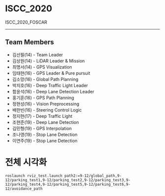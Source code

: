 # ISCC_2020
ISCC_2020_FOSCAR

-----
Team Members
----
* 김선필(14) - Team Leader
* 김상원(14) - LiDAR Leader & Mission
* 최명서(14) - GPS Visualization
* 임태현(16) - GPS Leader & Pure pursuit
* 김소망(16) - Global Path Planning
* 박지호(16) - Deep Traffic Light Leader
* 함윤석(16) - Deep Lane Detection Leader
* 홍기훈(16) - GPS Path Planning
* 정현성(16) - Vision Preprocessing
* 배한빈(16) - Steering Control Logic
* 정지현(17) - Deep Traffic Light
* 조현준(19) - Deep Lane Detection
* 김민형(19) - GPS Interpolation
* 조나영(19) - Stop Lane Detection
* 이연주(19) - Stop Lane Detection





# 전체 시각화
`roslaunch rviz_test.launch path2:=9-12/global_path,9-12/parking_test1,9-12/parking_test2,9-12/parking_test3,9-12/parking_test4,9-12/parking_test5,9-12/parking_test6,9-12/avoidance_path`
